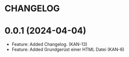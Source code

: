 # CHANGELOG

# 0.0.1 (2024-04-04)
* Feature: Added Changelog. (KAN-13)
* Feature: Added Grundgerüst einer HTML Datei (KAN-6)
